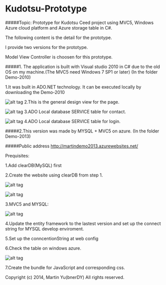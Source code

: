 Kudotsu-Prototype
=================

#####Topic: Prototype for Kudotsu Ceed project using MVC5, Windows Azure cloud platform and Azure storage table in C#.

The following content is the detail for the prototype.

I provide two versions for the prototype.

Model View Controller is choosen for this prototype.


#####1. The application is built with Visual studio 2010 in C# due to the old OS on my machine.(The MVC5 need Windows 7 SP1 or later) (In the folder Demo-2010)

1.It was built in ADO.NET technology. It can be executed locally by downloading the Demo-2010

![alt tag](https://raw2.github.com/bnerDY/Kudotsu-Prototype/master/Demo-images/8.jpg)
2.This is the general design view for the page.

![alt tag](https://raw2.github.com/bnerDY/Kudotsu-Prototype/master/Demo-images/9.jpg)
3.ADO Local database SERVICE table for contact.

![alt tag](https://raw2.github.com/bnerDY/Kudotsu-Prototype/master/Demo-images/10.jpg)
4.ADO Local database SERVICE table for login.


#####2.This version was made by MYSQL + MVC5 on azure. (In the folder Demo-2013)

#####Public address   http://martindemo2013.azurewebsites.net/ 

Prequisites:

1.Add clearDB(MySQL) first

2.Create the website using clearDB from step 1.

![alt tag](https://raw2.github.com/bnerDY/Kudotsu-Prototype/master/Demo-images/5.jpg)

![alt tag](https://raw2.github.com/bnerDY/Kudotsu-Prototype/master/Demo-images/6.jpg)


3.MVC5 and MYSQL:

![alt tag](https://raw2.github.com/bnerDY/Kudotsu-Prototype/master/Demo-images/1.jpg)

4.Update the entity framework to the lastest version and set up the connect string for MYSQL develop enviroment.

5.Set up the conncentionString at web config

6.Check the table on windows azure.

![alt tag](https://raw2.github.com/bnerDY/Kudotsu-Prototype/master/Demo-images/11.jpg)

7.Create the bundle for JavaScript and corresponding css.






Copyright (c) 2014, Martin Yu(bnerDY)
All rights reserved.
